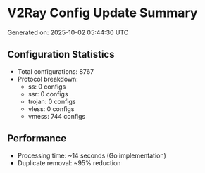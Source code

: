 # V2Ray Config Update Summary
Generated on: 2025-10-02 05:44:30 UTC

## Configuration Statistics
- Total configurations: 8767
- Protocol breakdown:
  - ss: 0 configs
  - ssr: 0 configs
  - trojan: 0 configs
  - vless: 0 configs
  - vmess: 744 configs

## Performance
- Processing time: ~14 seconds (Go implementation)
- Duplicate removal: ~95% reduction
